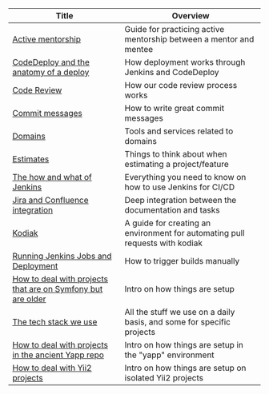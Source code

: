 <!-- prettier-ignore-start -->
<!-- start_toc -->
| Title | Overview |
|---|---|
| [Active mentorship](/playbooks/active-mentorship.md#readme) | Guide for practicing active mentorship between a mentor and mentee |
| [CodeDeploy and the anatomy of a deploy](/playbooks/anatomy-of-a-deploy.md#readme) | How deployment works through Jenkins and CodeDeploy |
| [Code Review](/playbooks/code-review.md#readme) | How our code review process works |
| [Commit messages](/playbooks/commit-messages.md#readme) | How to write great commit messages |
| [Domains](/playbooks/domains.md#readme) | Tools and services related to domains |
| [Estimates](/playbooks/estimates.md#readme) | Things to think about when estimating a project/feature |
| [The how and what of Jenkins](/playbooks/jenkins.md#readme) | Everything you need to know on how to use Jenkins for CI/CD |
| [Jira and Confluence integration](/playbooks/jira-confluence-integration.md#readme) | Deep integration between the documentation and tasks |
| [Kodiak](/playbooks/kodiak.md#readme) | A guide for creating an environment for automating pull requests with kodiak |
| [Running Jenkins Jobs and Deployment](/playbooks/running-jenkins-jobs.md#readme) | How to trigger builds manually |
| [How to deal with projects that are on Symfony but are older](/playbooks/symfony.md#readme) | Intro on how things are setup |
| [The tech stack we use](/playbooks/technology.md#readme) | All the stuff we use on a daily basis, and some for specific projects |
| [How to deal with projects in the ancient Yapp repo](/playbooks/yapp.md#readme) | Intro on how things are setup in the "yapp" environment |
| [How to deal with Yii2 projects](/playbooks/yii2.md#readme) | Intro on how things are setup on isolated Yii2 projects |
<!-- end_toc -->
<!-- prettier-ignore-end -->
